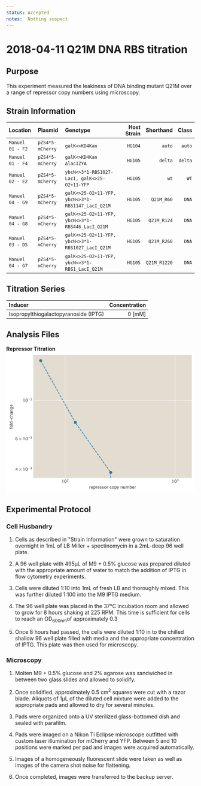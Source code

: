 ```yaml
---
status: Accepted
notes:  Nothing suspect
---
```


# 2018-04-11 Q21M DNA RBS  titration

## Purpose
This experiment measured the leakiness of DNA binding mutant Q21M over a range of repressor copy numbers using microscopy.

## Strain Information

| Location | Plasmid | Genotype | Host Strain | Shorthand | Class |
| :------- | :------ | :------- | ----------: | --------: | -----:| 
| `Manuel 01 - F2` | `pZS4*5-mCherry` |  `galK<>KD4Kan` | `HG104` | `auto` | `auto`|
| `Manuel 01 - F4` | `pZS4*5-mCherry` | `galK<>KD4Kan ΔlacIZYA` | `HG105` | `delta`| `delta`|
| `Manuel 02 - E2` | `pZS4*5-mCherry` | `ybcN<>3*1-RBS1027-LacI, galK<>25-O2+11-YFP` | `HG105` | `wt` | `WT`|
| `Manuel 04 - G9` | `pZS4*5-mCherry` | `galK<>25-O2+11-YFP, ybcN<>3*1-RBS1147_LacI_Q21M` | `HG105` | `Q21M_R60` | `DNA`|
| `Manuel 04 - G8` | `pZS4*5-mCherry` | `galK<>25-O2+11-YFP, ybcN<>3*1-RBS446_LacI_Q21M` | `HG105` | `Q21M_R124` | `DNA`|
| `Manuel 03 - D5` | `pZS4*5-mCherry` | `galK<>25-O2+11-YFP, ybcN<>3*1-RBS1027_LacI_Q21M` | `HG105` | `Q21M_R260` | `DNA`|
| `Manuel 04 - G7` | `pZS4*5-mCherry` | `galK<>25-O2+11-YFP, ybcN<>3*1-RBS1_LacI_Q21M` | `HG105` | `Q21M_R1220` | `DNA`|


## Titration Series
| Inducer | Concentration |
| :------ | ------------: |
| Isopropylthiogalactopyranoside (IPTG) | 0 [mM] |

## Analysis Files

**Repressor Titration**
![](output/20180411_r1_Q21M_O2_microscopy_fold_change.png)

## Experimental Protocol

### Cell Husbandry

1. Cells as described in "Strain Information" were grown to saturation overnight in 1mL of LB Miller + spectinomycin in a 2mL-deep 96 well plate.

2. A 96 well plate with 495µL of M9 + 0.5% glucose  was prepared diluted with the appropriate amount of water to match the addition of IPTG in flow cytometry experiments.

3. Cells were diluted 1:10 into 1mL of fresh LB and thoroughly mixed. This was further diluted 1:100 into the M9 IPTG medium.

4. The 96 well plate was placed in the 37°C incubation room and allowed to grow for 8 hours shaking at 225 RPM. This time is sufficient for cells to reach an  OD<sub>600nm</sub>of approximately 0.3

5.  Once 8 hours had passed, the cells were diluted 1:10 in to the chilled shallow 96 well plate filled with media and the appropriate concentration of IPTG. This plate was then used for microscopy.


### Microscopy

1. Molten M9 + 0.5% glucose and 2% agarose was sandwiched in between two glass slides and allowed to solidify. 

2. Once solidified, approximately 0.5 cm<sup>2</sup> squares were cut with a razor blade. Aliquots of 1µL of the diluted cell mixture were added to the appropriate pads and allowed to dry for several minutes. 

3. Pads were organized onto a UV sterilized glass-bottomed dish and sealed with parafilm.

4. Pads were imaged on a Nikon Ti Eclipse microscope outfitted with custom laser illumination for mCherry and YFP. Between 5 and 10 positions were marked per pad and images were acquired automatically. 

5. Images of a homogeneously fluorescent slide were taken as well as images of the camera shot noise for flattening. 

6. Once completed, images were transferred to the backup server. 
